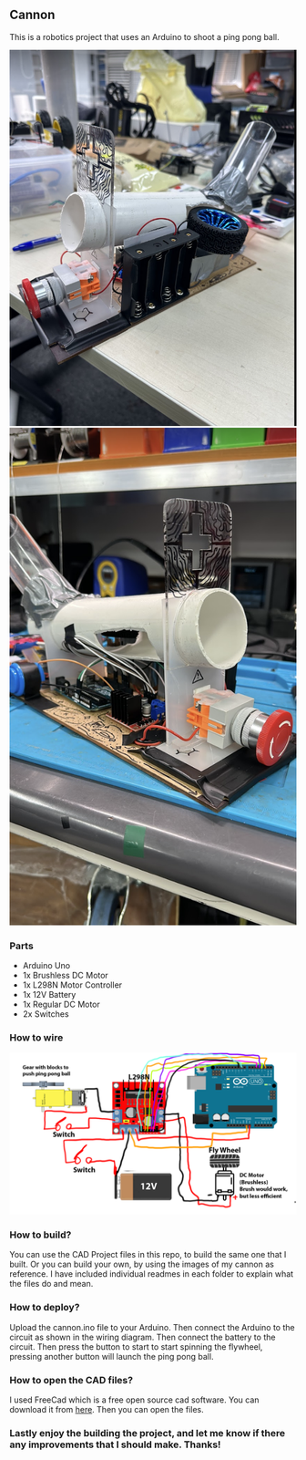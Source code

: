 ## Cannon

This is a robotics project that uses an Arduino to shoot a ping pong ball.

![Picture of the cannon](Photos/Cannon1.png)
![Picture of the cannon](Photos/Cannon2.png)

### Parts

* Arduino Uno
* 1x Brushless DC Motor
* 1x L298N Motor Controller
* 1x 12V Battery
* 1x Regular DC Motor
* 2x Switches 

### How to wire

![Wiring diagram](Photos/circuit_diagram.png)

### How to build?

You can use the CAD Project files in this repo, to build the same one that I built. Or you can build your own, by using the images of my cannon as reference. I have included individual readmes in each folder to explain what the files do and mean.

### How to deploy?
Upload the cannon.ino file to your Arduino. Then connect the Arduino to the circuit as shown in the wiring diagram. Then connect the battery to the circuit. Then press the button to start to start spinning the flywheel, pressing another button will launch the ping pong ball.

### How to open the CAD files?
I used FreeCad which is a free open source cad software. You can download it from [here](https://www.freecad.org/). Then you can open the files.

### Lastly enjoy the building the project, and let me know if there any improvements that I should make. Thanks!